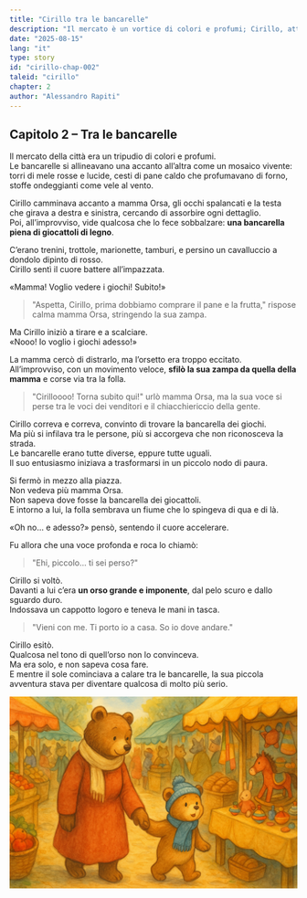 ```yaml
---
title: "Cirillo tra le bancarelle"
description: "Il mercato è un vortice di colori e profumi; Cirillo, attratto dai giocattoli, si stacca dalla mamma e si perde tra la folla, fino a incontrare un orso grande e dall’aria poco amichevole."
date: "2025-08-15"
lang: "it"
type: story
id: "cirillo-chap-002"
taleid: "cirillo"
chapter: 2
author: "Alessandro Rapiti"
---
```


## Capitolo 2 – Tra le bancarelle

Il mercato della città era un tripudio di colori e profumi.  
Le bancarelle si allineavano una accanto all’altra come un mosaico vivente: torri di mele rosse e lucide, cesti di pane caldo che profumavano di forno, stoffe ondeggianti come vele al vento.

Cirillo camminava accanto a mamma Orsa, gli occhi spalancati e la testa che girava a destra e sinistra, cercando di assorbire ogni dettaglio.  
Poi, all’improvviso, vide qualcosa che lo fece sobbalzare: **una bancarella piena di giocattoli di legno**.

C’erano trenini, trottole, marionette, tamburi, e persino un cavalluccio a dondolo dipinto di rosso.  
Cirillo sentì il cuore battere all’impazzata.

«Mamma! Voglio vedere i giochi! Subito!»

> "Aspetta, Cirillo, prima dobbiamo comprare il pane e la frutta," rispose calma mamma Orsa, stringendo la sua zampa.

Ma Cirillo iniziò a tirare e a scalciare.  
«Nooo! Io voglio i giochi adesso!»

La mamma cercò di distrarlo, ma l’orsetto era troppo eccitato.  
All’improvviso, con un movimento veloce, **sfilò la sua zampa da quella della mamma** e corse via tra la folla.

> "Cirilloooo! Torna subito qui!" urlò mamma Orsa, ma la sua voce si perse tra le voci dei venditori e il chiacchiericcio della gente.

Cirillo correva e correva, convinto di trovare la bancarella dei giochi.  
Ma più si infilava tra le persone, più si accorgeva che non riconosceva la strada.  
Le bancarelle erano tutte diverse, eppure tutte uguali.  
Il suo entusiasmo iniziava a trasformarsi in un piccolo nodo di paura.

Si fermò in mezzo alla piazza.  
Non vedeva più mamma Orsa.  
Non sapeva dove fosse la bancarella dei giocattoli.  
E intorno a lui, la folla sembrava un fiume che lo spingeva di qua e di là.

«Oh no… e adesso?» pensò, sentendo il cuore accelerare.

Fu allora che una voce profonda e roca lo chiamò:  
> "Ehi, piccolo… ti sei perso?"

Cirillo si voltò.  
Davanti a lui c’era **un orso grande e imponente**, dal pelo scuro e dallo sguardo duro.  
Indossava un cappotto logoro e teneva le mani in tasca.

> "Vieni con me. Ti porto io a casa. So io dove andare."

Cirillo esitò.  
Qualcosa nel tono di quell’orso non lo convinceva.  
Ma era solo, e non sapeva cosa fare.  
E mentre il sole cominciava a calare tra le bancarelle, la sua piccola avventura stava per diventare qualcosa di molto più serio.

![Cirillo](../../../assets/cirillo/cirillo_chap_002.png)